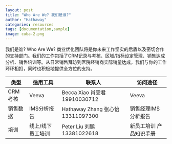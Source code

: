 ```yaml
---
layout: post
title: "Who Are We? 我们是谁?"
author: "Hathaway"
categories: resources
tags: [documentation,sample]
image: cuba-2.png
---
```


我们是谁? Who Are We?
商业优化团队将是你未来工作坚实的后盾以及密切合作的支持部门。我们的工作包括了CRM记录与考核、区域/指标设定管理、销售达成分析、销售培训等。从日常销售拜访到医院经销商实际销量达成，我们与你的工作环环相扣，同时也积极地提供全方位的支持。

| 类型        | 适用工具          | 联系人                              | 访问途径                       |
|-------------|-------------------|-------------------------------------|--------------------------------|
| CRM考核     | Veeva             | Becca Xiao  肖雯君  19910030712     | Veeva                          |
| 销售数据    | IMS分析报告       | Hathaway Zhang  张心怡  13311097300 | 销售经理IMS分析报告            |
| 培训        | 线上/线下员工培训 | Peter Liu  刘鹏  13381022618        | 新员工培训  产品知识手册       |
